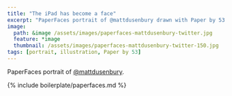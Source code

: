 ```yaml
---
title: "The iPad has become a face"
excerpt: "PaperFaces portrait of @mattdusenbury drawn with Paper by 53 on an iPad."
image: 
  path: &image /assets/images/paperfaces-mattdusenbury-twitter.jpg 
  feature: *image
  thumbnail: /assets/images/paperfaces-mattdusenbury-twitter-150.jpg
tags: [portrait, illustration, Paper by 53]
---
```


PaperFaces portrait of [@mattdusenbury](http://twitter.com/mattdusenbury).

{% include boilerplate/paperfaces.md %}
